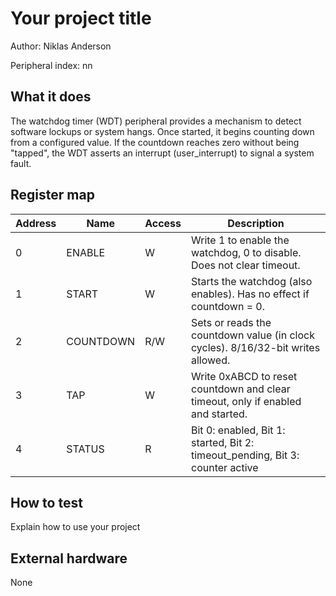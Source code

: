 <!---

This file is used to generate your project datasheet. Please fill in the information below and delete any unused
sections.

The peripheral index is the number TinyQV will use to select your peripheral.  You will pick a free
slot when raising the pull request against the main TinyQV repository, and can fill this in then.  You
also need to set this value as the PERIPHERAL_NUM in your test script.

You can also include images in this folder and reference them in the markdown. Each image must be less than
512 kb in size, and the combined size of all images must be less than 1 MB.
-->

# Your project title

Author: Niklas Anderson

Peripheral index: nn

## What it does

The watchdog timer (WDT) peripheral provides a mechanism to detect software lockups or system hangs. Once started, it begins counting down from a configured value. If the countdown reaches zero without being "tapped", the WDT asserts an interrupt (user_interrupt) to signal a system fault.

## Register map

| Address | Name       | Access | Description                                                                 |
|---------|------------|--------|-----------------------------------------------------------------------------|
| 0    | ENABLE     | W      | Write 1 to enable the watchdog, 0 to disable. Does not clear timeout.       |
| 1    | START      | W      | Starts the watchdog (also enables). Has no effect if countdown = 0.         |
| 2    | COUNTDOWN  | R/W    | Sets or reads the countdown value (in clock cycles). 8/16/32-bit writes allowed. |
| 3    | TAP        | W      | Write 0xABCD to reset countdown and clear timeout, only if enabled and started. |
| 4    | STATUS     | R      | Bit 0: enabled, Bit 1: started, Bit 2: timeout_pending, Bit 3: counter active |


## How to test

Explain how to use your project

## External hardware

None
